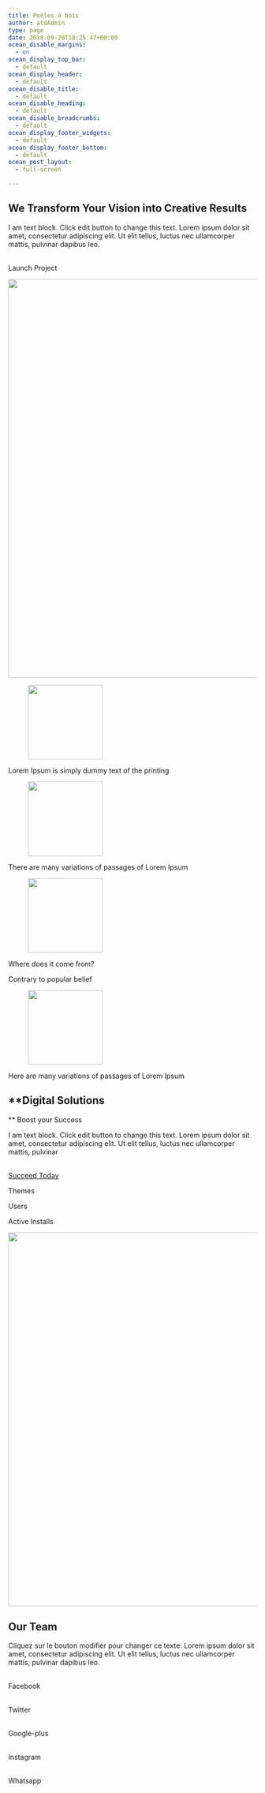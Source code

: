 ```yaml
---
title: Poêles à bois
author: atdAdmin
type: page
date: 2018-09-20T10:25:47+00:00
ocean_disable_margins:
  - on
ocean_display_top_bar:
  - default
ocean_display_header:
  - default
ocean_disable_title:
  - default
ocean_disable_heading:
  - default
ocean_disable_breadcrumbs:
  - default
ocean_display_footer_widgets:
  - default
ocean_display_footer_bottom:
  - default
ocean_post_layout:
  - full-screen

---
```

## We Transform Your Vision into Creative Results

I am text block. Click edit button to change this text. Lorem ipsum dolor sit amet, consectetur adipiscing elit. Ut elit tellus, luctus nec ullamcorper mattis, pulvinar dapibus leo.

<a role="button"><br /> Launch Project<br /> </a>
  
<img src="http://atd-poeles.local/wp-content/uploads/2018/09/img1-1.png" sizes="(max-width: 800px) 100vw, 800px" srcset="http://atd-poeles.local/wp-content/uploads/2018/09/img1-1.png 800w, http://atd-poeles.local/wp-content/uploads/2018/09/img1-1-297x300.png 297w, http://atd-poeles.local/wp-content/uploads/2018/09/img1-1-768x777.png 768w" alt="" width="800" height="809" /><figure>

<img src="http://atd-poeles.local/wp-content/uploads/2018/09/icon-G_S.2.png" sizes="(max-width: 151px) 100vw, 151px" srcset="http://atd-poeles.local/wp-content/uploads/2018/09/icon-G_S.2.png 151w, http://atd-poeles.local/wp-content/uploads/2018/09/icon-G_S.2-150x150.png 150w" alt="" width="151" height="151" /></figure> 

Lorem Ipsum is simply dummy text of the printing<figure>

<img src="http://atd-poeles.local/wp-content/uploads/2018/09/icon-G_S.1.png" sizes="(max-width: 151px) 100vw, 151px" srcset="http://atd-poeles.local/wp-content/uploads/2018/09/icon-G_S.1.png 151w, http://atd-poeles.local/wp-content/uploads/2018/09/icon-G_S.1-150x150.png 150w" alt="" width="151" height="151" /></figure> 

There are many variations of passages of Lorem Ipsum<figure>

<img src="http://atd-poeles.local/wp-content/uploads/2018/09/icon-G_S.3.png" sizes="(max-width: 151px) 100vw, 151px" srcset="http://atd-poeles.local/wp-content/uploads/2018/09/icon-G_S.3.png 151w, http://atd-poeles.local/wp-content/uploads/2018/09/icon-G_S.3-150x150.png 150w" alt="" width="151" height="151" /></figure> 

Where does it come from?
  
Contrary to popular belief<figure>

<img src="http://atd-poeles.local/wp-content/uploads/2018/09/icon-G_S.4.png" sizes="(max-width: 151px) 100vw, 151px" srcset="http://atd-poeles.local/wp-content/uploads/2018/09/icon-G_S.4.png 151w, http://atd-poeles.local/wp-content/uploads/2018/09/icon-G_S.4-150x150.png 150w" alt="" width="151" height="151" /></figure> 

Here are many variations of passages of Lorem Ipsum

## **Digital Solutions
  
** Boost your Success

I am text block. Click edit button to change this text. Lorem ipsum dolor sit amet, consectetur adipiscing elit. Ut elit tellus, luctus nec ullamcorper mattis, pulvinar

<a role="button" href="#"><br /> Succeed Today<br /> </a>
  
Themes
  
Users
  
Active Installs
  
<img src="http://atd-poeles.local/wp-content/uploads/2018/09/img2-1.png" sizes="(max-width: 1019px) 100vw, 1019px" srcset="http://atd-poeles.local/wp-content/uploads/2018/09/img2-1.png 1019w, http://atd-poeles.local/wp-content/uploads/2018/09/img2-1-300x223.png 300w, http://atd-poeles.local/wp-content/uploads/2018/09/img2-1-768x571.png 768w" alt="" width="1019" height="758" />

## Our Team

Cliquez sur le bouton modifier pour changer ce texte. Lorem ipsum dolor sit amet, consectetur adipiscing elit. Ut elit tellus, luctus nec ullamcorper mattis, pulvinar dapibus leo.
  
<a target="_blank" rel="noopener"><br /> Facebook<br /> </a>
  
<a target="_blank" rel="noopener"><br /> Twitter<br /> </a>
  
<a target="_blank" rel="noopener"><br /> Google-plus<br /> </a>
  
<a target="_blank" rel="noopener"><br /> Instagram<br /> </a>
  
<a target="_blank" rel="noopener"><br /> Whatsapp<br /> </a>